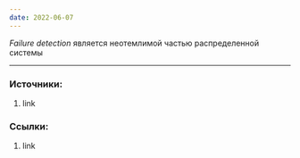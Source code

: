 ```yaml
---
date: 2022-06-07
---
```


*Failure detection* является неотемлимой частью распределенной системы

---

### Источники:
1. link

### Ссылки:
1. link